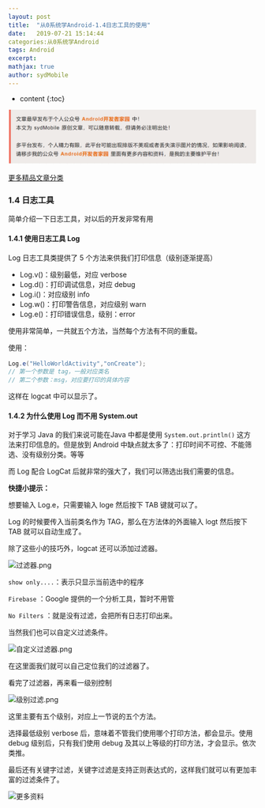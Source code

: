 ```yaml
---
layout: post
title:  "从0系统学Android-1.4日志工具的使用"
date:   2019-07-21 15:14:44
categories:从0系统学Android
tags: Android
excerpt: 
mathjax: true
author: sydMobile
---
```

* content
{:toc}
















![f](https://github.com/sydmobile/sydmobile.github.io/blob/master/pic/%E5%A4%B4%E5%9B%BE%E7%89%87%E4%B8%A2%E5%A4%B1.png?raw=true)

[更多精品文章分类](https://mp.weixin.qq.com/s/B8DP0UMg1fup2_sJVtgjMw)

### 1.4 日志工具

简单介绍一下日志工具，对以后的开发非常有用

#### 1.4.1 使用日志工具 Log

Log 日志工具类提供了 5 个方法来供我们打印信息（级别逐渐提高）

- Log.v()：级别最低，对应 verbose
- Log.d()：打印调试信息，对应 debug
- Log.i()：对应级别 info
- Log.w()：打印警告信息，对应级别 warn
- Log.e()：打印错误信息，级别：error

使用非常简单，一共就五个方法，当然每个方法有不同的重载。

使用：

```java
Log.e("HelloWorldActivity","onCreate");
// 第一个参数是 tag，一般对应类名
// 第二个参数：msg，对应要打印的具体内容
```

这样在 logcat 中可以显示了。

#### 1.4.2 为什么使用 Log 而不用 System.out

对于学习 Java 的我们来说可能在Java 中都是使用 `System.out.println()` 这方法来打印信息的。但是放到 Android 中缺点就太多了：打印时间不可控、不能筛选、没有级别分类。等等

而 Log 配合 LogCat 后就非常的强大了，我们可以筛选出我们需要的信息。

**快捷小提示：**

想要输入 Log.e，只需要输入 loge 然后按下 TAB 键就可以了。

Log 的时候要传入当前类名作为 TAG，那么在方法体的外面输入 logt 然后按下 TAB 就可以自动生成了。

除了这些小的技巧外，logcat 还可以添加过滤器。

![过滤器.png](https://upload-images.jianshu.io/upload_images/6737388-f157859a06eeda0e.png?imageMogr2/auto-orient/strip%7CimageView2/2/w/1240)


`show only....`：表示只显示当前选中的程序

`Firebase` ：Google 提供的一个分析工具，暂时不用管

`No Filters` ：就是没有过滤，会把所有日志打印出来。

当然我们也可以自定义过滤条件。

![自定义过滤器.png](https://upload-images.jianshu.io/upload_images/6737388-092e50727d40c922.png?imageMogr2/auto-orient/strip%7CimageView2/2/w/1240)


在这里面我们就可以自己定位我们的过滤器了。

看完了过滤器，再来看一级别控制

![级别过滤.png](https://upload-images.jianshu.io/upload_images/6737388-23f8359cbd0bfa22.png?imageMogr2/auto-orient/strip%7CimageView2/2/w/1240)


这里主要有五个级别，对应上一节说的五个方法。

选择最低级别 verbose 后，意味着不管我们使用哪个打印方法，都会显示。使用 debug 级别后，只有我们使用 debug 及其以上等级的打印方法，才会显示。依次类推。

最后还有关键字过滤，关键字过滤是支持正则表达式的，这样我们就可以有更加丰富的过滤条件了。

![更多资料](https://upload-images.jianshu.io/upload_images/6737388-494987d373b04b64.jpg?imageMogr2/auto-orient/strip%7CimageView2/2/w/1240) 